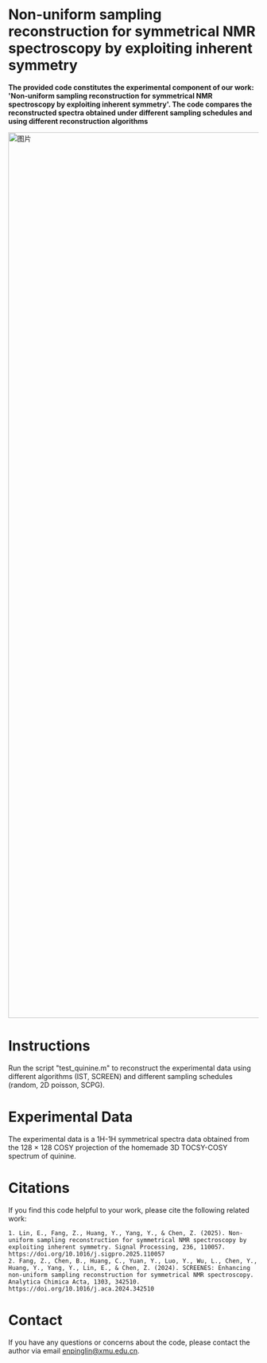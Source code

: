 # Non-uniform sampling reconstruction for symmetrical NMR spectroscopy by exploiting inherent symmetry

**The provided code constitutes the experimental component of our work: 'Non-uniform sampling reconstruction for symmetrical NMR spectroscopy by exploiting inherent symmetry'. The code compares the reconstructed spectra obtained under different sampling schedules and using different reconstruction algorithms**

<img width="2388" height="1782" alt="图片" src="https://github.com/user-attachments/assets/efe544a1-7076-4111-b9f0-580e7809d534" />


# Instructions

Run the script "test_quinine.m" to reconstruct the experimental data using different algorithms (IST, SCREEN) and different sampling schedules (random, 2D poisson, SCPG).



# Experimental Data

The experimental data is a 1H-1H symmetrical spectra data obtained from the 128 × 128 COSY projection of the homemade 3D TOCSY-COSY spectrum of quinine. 

# Citations

If you find this code helpful to your work, please cite the following related work:

    1. Lin, E., Fang, Z., Huang, Y., Yang, Y., & Chen, Z. (2025). Non-uniform sampling reconstruction for symmetrical NMR spectroscopy by exploiting inherent symmetry. Signal Processing, 236, 110057. https://doi.org/10.1016/j.sigpro.2025.110057
    2. Fang, Z., Chen, B., Huang, C., Yuan, Y., Luo, Y., Wu, L., Chen, Y., Huang, Y., Yang, Y., Lin, E., & Chen, Z. (2024). SCREENES: Enhancing non-uniform sampling reconstruction for symmetrical NMR spectroscopy. Analytica Chimica Acta, 1303, 342510. https://doi.org/10.1016/j.aca.2024.342510



# Contact


If you have any questions or concerns about the code, please contact the author via email enpinglin@xmu.edu.cn. 

